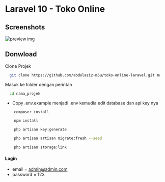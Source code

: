 # Laravel 10 - Toko Online

## Screenshots

![preview img](/preview.png)

## Donwload

Clone Projek

```bash
  git clone https://github.com/abdulaziz-m5u/toko-online-laravel.git nama_projek
```

Masuk ke folder dengan perintah

```bash
  cd nama_projek
```

-   Copy .env.example menjadi .env kemudia edit database dan api key nya

```bash
    composer install
```
```bash
    npm install
```

```bash
    php artisan key:generate
```

```bash
    php artisan artisan migrate:fresh --seed
```

```bash
    php artisan storage:link
```

#### Login

-   email = admin@admin.com
-   password = 123
